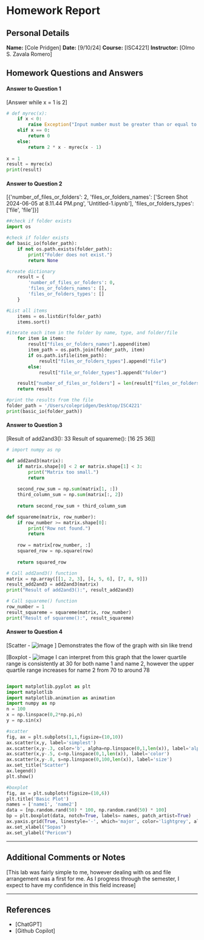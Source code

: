 # Homework Report

## Personal Details
**Name:** [Cole Pridgen]
**Date:** [9/10/24]
**Course:** [ISC4221]
**Instructor:** [Olmo S. Zavala Romero]

## Homework Questions and Answers

#### Answer to Question 1
[Answer while x = 1 is 2]

```python
# def myrec(x):
    if x < 0:
        raise Exception("Input number must be greater than or equal to 0.")
    elif x == 0:
        return 0
    else:
        return 2 * x - myrec(x - 1)
    
x = 1
result = myrec(x)
print(result)

```

#### Answer to Question 2
[{'number_of_files_or_folders': 2, 'files_or_folders_names': ['Screen Shot 2024-06-05 at 8.11.44 PM.png', 'Untitled-1.ipynb'], 'files_or_folders_types': ['file', 'file']}]

```python
##check if folder exists
import os

#check if folder exists
def basic_io(folder_path):
    if not os.path.exists(folder_path):
        print("Folder does not exist.")
        return None

#create dictionary
    result = {
        'number_of_files_or_folders': 0,
        'files_or_folders_names': [],
        'files_or_folders_types': []
    }

#List all items
    items = os.listdir(folder_path)
    items.sort()

#iterate each item in the folder by name, type, and folder/file
    for item in items:
        result["files_or_folders_names"].append(item)
        item_path = os.path.join(folder_path, item)
        if os.path.isfile(item_path):
            result["files_or_folders_types"].append("file")
        else:
            result["file_or_folder_types"].append("folder")

    result["number_of_files_or_folders"] = len(result["files_or_folders_names"])
    return result

#print the results from the file
folder_path = '/Users/colepridgen/Desktop/ISC4221'
print(basic_io(folder_path))
```

#### Answer to Question 3

[Result of add2and3(): 33
Result of squareme(): [16 25 36]]

```python
# import numpy as np

def add2and3(matrix):
    if matrix.shape[0] < 2 or matrix.shape[1] < 3:
        print("Matrix too small.")
        return
    
    second_row_sum = np.sum(matrix[1, :])
    third_column_sum = np.sum(matrix[:, 2])
    
    return second_row_sum + third_column_sum

def squareme(matrix, row_number):
    if row_number >= matrix.shape[0]:
        print("Row not found.")
        return
    
    row = matrix[row_number, :]
    squared_row = np.square(row)
    
    return squared_row

# Call add2and3() function
matrix = np.array([[1, 2, 3], [4, 5, 6], [7, 8, 9]])
result_add2and3 = add2and3(matrix)
print("Result of add2and3():", result_add2and3)

# Call squareme() function
row_number = 1
result_squareme = squareme(matrix, row_number)
print("Result of squareme():", result_squareme)

```

#### Answer to Question 4
[Scatter - ![image](https://github.com/user-attachments/assets/ee140d8f-9b7e-4c60-a884-934231f6151c)
]
Demonstrates the flow of the graph with sin like trend

[Boxplot - ![image](https://github.com/user-attachments/assets/bc282a15-ef33-4df9-9d08-76fe0eafb883)
I can interpret from this graph that the lower quartile range is consistently at 30 for both name 1 and name 2, however the upper quartile range increases for name 2 from 70 to around 78
```python

import matplotlib.pyplot as plt
import matplotlib
import matplotlib.animation as animation
import numpy as np
n = 100
x = np.linspace(0,2*np.pi,n)
y = np.sin(x)

#scatter
fig, ax = plt.subplots(1,1,figsize=(10,10))
ax.scatter(x,y, label='simplest')
ax.scatter(x,y-.3, color='b', alpha=np.linspace(0,1,len(x)), label='alpha')    # alpha
ax.scatter(x,y-.5, c=np.linspace(0,1,len(x)), label='color')                   # color
ax.scatter(x,y-.8, s=np.linspace(0,100,len(x)), label='size')                 # Size
ax.set_title("Scatter")
ax.legend()
plt.show()

#boxplot
fig, ax = plt.subplots(figsize=(10,6))
plt.title('Basic Plot')
names = ['name1', 'name2']
data = [np.random.rand(50) * 100, np.random.rand(50) * 100]
bp = plt.boxplot(data, notch=True, labels= names, patch_artist=True)
ax.yaxis.grid(True, linestyle='-', which='major', color='lightgrey', alpha=0.5)
ax.set_xlabel("Sopas")
ax.set_ylabel("Pericon")

```
---


## Additional Comments or Notes

[This lab was fairly simple to me, however dealing with os and file arrangement was a first for me. As I progress through the semester, I expect to have my confidence in this field increase]

---

## References 

- [ChatGPT]
- [Github Copilot]
